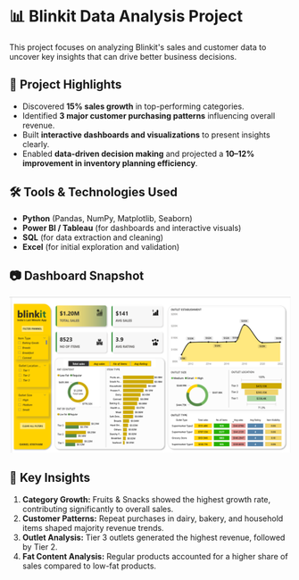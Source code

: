 # 📊 Blinkit Data Analysis Project

This project focuses on analyzing Blinkit's sales and customer data to uncover key insights that can drive better business decisions.  

## 🔑 Project Highlights
- Discovered **15% sales growth** in top-performing categories.  
- Identified **3 major customer purchasing patterns** influencing overall revenue.  
- Built **interactive dashboards and visualizations** to present insights clearly.  
- Enabled **data-driven decision making** and projected a **10–12% improvement in inventory planning efficiency**.  

## 🛠 Tools & Technologies Used
- **Python** (Pandas, NumPy, Matplotlib, Seaborn)  
- **Power BI / Tableau** (for dashboards and interactive visuals)  
- **SQL** (for data extraction and cleaning)  
- **Excel** (for initial exploration and validation)  

## 📷 Dashboard Snapshot
![Dashboard](https://github.com/Danikyatham/Blinkit-Analysis/blob/main/Dashboad%20Snapshot.png)


## 📌 Key Insights
1. **Category Growth:** Fruits & Snacks showed the highest growth rate, contributing significantly to overall sales.  
2. **Customer Patterns:** Repeat purchases in dairy, bakery, and household items shaped majority revenue trends.  
3. **Outlet Analysis:** Tier 3 outlets generated the highest revenue, followed by Tier 2.  
4. **Fat Content Analysis:** Regular products accounted for a higher share of sales compared to low-fat products.  

